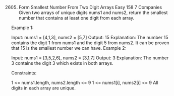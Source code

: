 ﻿2605. Form Smallest Number From Two Digit Arrays
      Easy
      158
      7
      Companies
      Given two arrays of unique digits nums1 and nums2, return the smallest number that contains at least one digit from each array.


Example 1:

Input: nums1 = [4,1,3], nums2 = [5,7]
Output: 15
Explanation: The number 15 contains the digit 1 from nums1 and the digit 5 from nums2. It can be proven that 15 is the smallest number we can have.
Example 2:

Input: nums1 = [3,5,2,6], nums2 = [3,1,7]
Output: 3
Explanation: The number 3 contains the digit 3 which exists in both arrays.


Constraints:

1 <= nums1.length, nums2.length <= 9
1 <= nums1[i], nums2[i] <= 9
All digits in each array are unique.